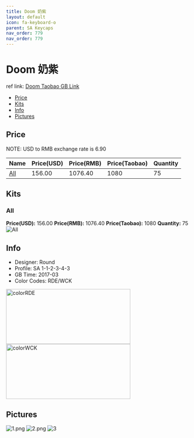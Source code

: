 ```yaml
---
title: Doom 奶紫
layout: default
icon: fa-keyboard-o
parent: SA Keycaps
nav_order: 779
nav_order: 779
---
```


# Doom 奶紫

ref link: [Doom Taobao GB Link](https://item.taobao.com/item.htm?spm=a1z10.3-c.w4002-16202688696.29.402e3181YQ4NQt&id=546319335952)

* [Price](#price)
* [Kits](#kits)
* [Info](#info)
* [Pictures](#pictures)


## Price  
NOTE: USD to RMB exchange rate is 6.90

| Name          | Price(USD)    |  Price(RMB) |  Price(Taobao) | Quantity |
| ------------- | ------------- |  ---------- |  --------- | -------- |
|[All](#all)|156.00|1076.40|1080|75|


## Kits
### All
**Price(USD):** 156.00    **Price(RMB):** 1076.40    **Price(Taobao):** 1080    **Quantity:** 75
<img src="{{ 'assets/images/sa-keycaps/doom/kits_pics/all.jpg' | relative_url }}" alt="All" class="image featured">


## Info
* Designer: Round
* Profile: SA 1-1-2-3-4-3
* GB Time: 2017-03
* Color Codes: RDE/WCK  
<img src="{{ 'assets/images/sa-keycaps/SP_ColorCodes/abs/SP_Abs_ColorCodes_RDE.png' | relative_url }}" alt="colorRDE" height="150" width="340">
<img src="{{ 'assets/images/sa-keycaps/SP_ColorCodes/abs/SP_Abs_ColorCodes_WCK.png' | relative_url }}" alt="colorWCK" height="150" width="340">


## Pictures
<img src="{{ 'assets/images/sa-keycaps/doom/rendering_pics/1.png' | relative_url }}" alt="1.png" class="image featured">
<img src="{{ 'assets/images/sa-keycaps/doom/rendering_pics/2.png' | relative_url }}" alt="2.png" class="image featured">
<img src="{{ 'assets/images/sa-keycaps/doom/rendering_pics/3.jpg' | relative_url }}" alt="3" class="image featured">
